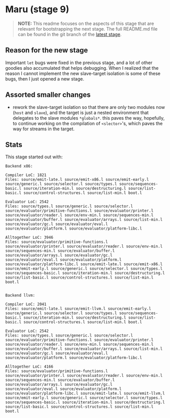 # Maru (stage 9)

> **NOTE:** This readme focuses on the aspects of this stage that are relevant for bootstrapping the next stage.
> The full README.md file can be found in the git branch of the [latest stage](https://github.com/attila-lendvai/maru/).

## Reason for the new stage

Important `let` bugs were fixed in the previous stage, and a lot of
other goodies also accumulated that helps debugging. When I realized
that the reason I cannot implement the new slave-target isolation is
some of these bugs, then I just opened a new stage.


## Assorted smaller changes

 - rework the slave-target isolation so that there are only two
   modules now (`host` and `slave`), and the target is just a nested
   environment that delegates to the slave modules `*globals*`. this
   paves the way, hopefully, to continue working on the compilation of
   `<slector>`'s, which paves the way for streams in the target.

## Stats

This stage started out with:
```
Backend x86:

Compiler LoC: 1821
Files: source/emit-late.l source/emit-x86.l source/emit-early.l source/generic.l source/selector.l source/types.l source/sequences-basic.l source/iteration-min.l source/destructuring.l source/list-basic.l source/control-structures.l source/list-min.l boot.l

Evaluator LoC: 2542
Files: source/types.l source/generic.l source/selector.l source/evaluator/primitive-functions.l source/evaluator/printer.l source/evaluator/reader.l source/env-min.l source/sequences-min.l source/evaluator/buffer.l source/evaluator/arrays.l source/list-min.l source/evaluator/gc.l source/evaluator/eval.l source/evaluator/platform.l source/evaluator/platform-libc.l

Alltogether LoC: 3946
Files: source/evaluator/primitive-functions.l source/evaluator/printer.l source/evaluator/reader.l source/env-min.l source/sequences-min.l source/evaluator/buffer.l source/evaluator/arrays.l source/evaluator/gc.l source/evaluator/eval.l source/evaluator/platform.l source/evaluator/platform-libc.l source/emit-late.l source/emit-x86.l source/emit-early.l source/generic.l source/selector.l source/types.l source/sequences-basic.l source/iteration-min.l source/destructuring.l source/list-basic.l source/control-structures.l source/list-min.l boot.l


Backend llvm:

Compiler LoC: 2041
Files: source/emit-late.l source/emit-llvm.l source/emit-early.l source/generic.l source/selector.l source/types.l source/sequences-basic.l source/iteration-min.l source/destructuring.l source/list-basic.l source/control-structures.l source/list-min.l boot.l

Evaluator LoC: 2542
Files: source/types.l source/generic.l source/selector.l source/evaluator/primitive-functions.l source/evaluator/printer.l source/evaluator/reader.l source/env-min.l source/sequences-min.l source/evaluator/buffer.l source/evaluator/arrays.l source/list-min.l source/evaluator/gc.l source/evaluator/eval.l source/evaluator/platform.l source/evaluator/platform-libc.l

Alltogether LoC: 4166
Files: source/evaluator/primitive-functions.l source/evaluator/printer.l source/evaluator/reader.l source/env-min.l source/sequences-min.l source/evaluator/buffer.l source/evaluator/arrays.l source/evaluator/gc.l source/evaluator/eval.l source/evaluator/platform.l source/evaluator/platform-libc.l source/emit-late.l source/emit-llvm.l source/emit-early.l source/generic.l source/selector.l source/types.l source/sequences-basic.l source/iteration-min.l source/destructuring.l source/list-basic.l source/control-structures.l source/list-min.l boot.l
```
